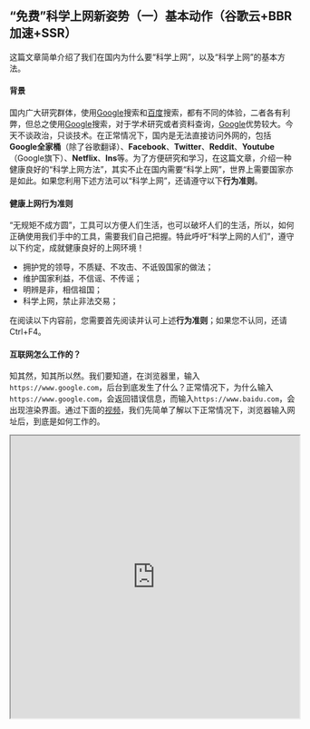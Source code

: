 ##  “免费”科学上网新姿势（一）基本动作（谷歌云+BBR加速+SSR）

这篇文章简单介绍了我们在国内为什么要“科学上网”，以及“科学上网”的基本方法。

#### 背景

国内广大研究群体，使用[Google](https://www.google.com)搜索和[百度](https://www.baidu.com)搜索，都有不同的体验，二者各有利弊，但总之使用[Google](https://www.google.com)搜索，对于学术研究或者资料查询，[Google](https://www.google.com)优势较大。今天不谈政治，只谈技术。在正常情况下，国内是无法直接访问外网的，包括**Google全家桶**（除了谷歌翻译）、**Facebook**、**Twitter**、**Reddit**、**Youtube**（Google旗下）、**Netflix**、**Ins**等。为了方便研究和学习，在这篇文章，介绍一种健康良好的“科学上网方法”，其实不止在国内需要“科学上网”，世界上需要国家亦是如此。如果您利用下述方法可以“科学上网”，还请遵守以下**行为准则**。

#### 健康上网行为准则

“无规矩不成方圆”，工具可以方便人们生活，也可以破坏人们的生活，所以，如何正确使用我们手中的工具，需要我们自己把握。特此呼吁“科学上网的人们”，遵守以下约定，成就健康良好的上网环境！

- 拥护党的领导，不质疑、不攻击、不诋毁国家的做法；
- 维护国家利益，不信谣、不传谣；
- 明辨是非，相信祖国；
- 科学上网，禁止非法交易；

在阅读以下内容前，您需要首先阅读并认可上述**行为准则**；如果您不认同，还请Ctrl+F4。

#### 互联网怎么工作的？

知其然，知其所以然。我们要知道，在浏览器里，输入`https://www.google.com`，后台到底发生了什么？正常情况下，为什么输入`https://www.google.com`，会返回错误信息，而输入`https://www.baidu.com`，会出现渲染界面。通过下面的[视频]( https://www.kenzhishi.com/1933.html )，我们先简单了解以下正常情况下，浏览器输入网址后，到底是如何工作的。

  <iframe height=498 width=510 src="https://video.kenzhishi.com/video/internet_works_bili.mp4" >


总结一下，从输入一个域名地址，到页面呈现，[**大概分8步**]( https://segmentfault.com/a/1190000012092552 )：

- 第一步：把冰箱门打开，不是，第一步先进行DNS域名解析：把域名地址解析到对应的IP地址（**非常重要**）；
- 第二步： 建立TCP连接； 
- 第三步： 发送HTTP请求； 
- 第四步： 服务器处理请求； 
- 第五步： 返回响应结果； 
- 第六步： 关闭TCP连接； 
- 第七步： 浏览器解析HTML； 
- 第八步： 浏览器布局渲染； 

那么为什么要写网站打不开呢？请再看一个[视频]( https://www.kenzhishi.com/587.html )。

  <iframe height=498 width=510 src="https://video.kenzhishi.com/video/internet2.mp4">  



![GFW](https://source.thankjava.com/view/XDyk9qy)


https://www.youtube.com/watch?v=iidqJ7p7ln4 

 http://www.ggfwzs.com/ 

